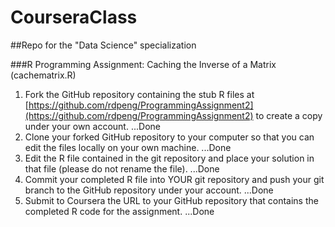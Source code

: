 CourseraClass
=============

##Repo for the "Data Science" specialization

###R Programming Assignment: Caching the Inverse of a Matrix (cachematrix.R)
1.  Fork the GitHub repository containing the stub R files at
    [https://github.com/rdpeng/ProgrammingAssignment2](https://github.com/rdpeng/ProgrammingAssignment2)
    to create a copy under your own account.
    ...Done
2.  Clone your forked GitHub repository to your computer so that you can
    edit the files locally on your own machine.
    ...Done
3.  Edit the R file contained in the git repository and place your
    solution in that file (please do not rename the file).
    ...Done
4.  Commit your completed R file into YOUR git repository and push your
    git branch to the GitHub repository under your account.
    ...Done
5.  Submit to Coursera the URL to your GitHub repository that contains
    the completed R code for the assignment.
    ...Done
